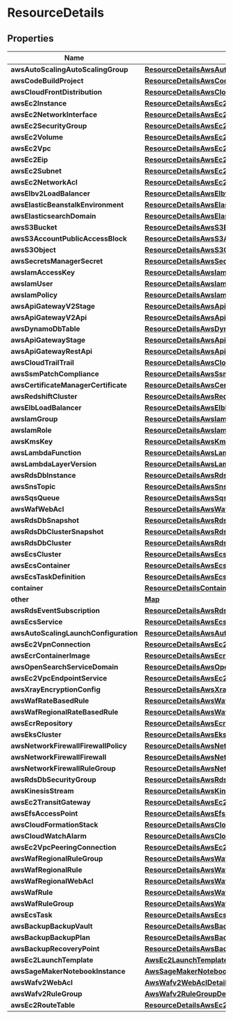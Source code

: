 

# ResourceDetails


## Properties

| Name | Type | Description | Notes |
|------------ | ------------- | ------------- | -------------|
|**awsAutoScalingAutoScalingGroup** | [**ResourceDetailsAwsAutoScalingAutoScalingGroup**](ResourceDetailsAwsAutoScalingAutoScalingGroup.md) |  |  [optional] |
|**awsCodeBuildProject** | [**ResourceDetailsAwsCodeBuildProject**](ResourceDetailsAwsCodeBuildProject.md) |  |  [optional] |
|**awsCloudFrontDistribution** | [**ResourceDetailsAwsCloudFrontDistribution**](ResourceDetailsAwsCloudFrontDistribution.md) |  |  [optional] |
|**awsEc2Instance** | [**ResourceDetailsAwsEc2Instance**](ResourceDetailsAwsEc2Instance.md) |  |  [optional] |
|**awsEc2NetworkInterface** | [**ResourceDetailsAwsEc2NetworkInterface**](ResourceDetailsAwsEc2NetworkInterface.md) |  |  [optional] |
|**awsEc2SecurityGroup** | [**ResourceDetailsAwsEc2SecurityGroup**](ResourceDetailsAwsEc2SecurityGroup.md) |  |  [optional] |
|**awsEc2Volume** | [**ResourceDetailsAwsEc2Volume**](ResourceDetailsAwsEc2Volume.md) |  |  [optional] |
|**awsEc2Vpc** | [**ResourceDetailsAwsEc2Vpc**](ResourceDetailsAwsEc2Vpc.md) |  |  [optional] |
|**awsEc2Eip** | [**ResourceDetailsAwsEc2Eip**](ResourceDetailsAwsEc2Eip.md) |  |  [optional] |
|**awsEc2Subnet** | [**ResourceDetailsAwsEc2Subnet**](ResourceDetailsAwsEc2Subnet.md) |  |  [optional] |
|**awsEc2NetworkAcl** | [**ResourceDetailsAwsEc2NetworkAcl**](ResourceDetailsAwsEc2NetworkAcl.md) |  |  [optional] |
|**awsElbv2LoadBalancer** | [**ResourceDetailsAwsElbv2LoadBalancer**](ResourceDetailsAwsElbv2LoadBalancer.md) |  |  [optional] |
|**awsElasticBeanstalkEnvironment** | [**ResourceDetailsAwsElasticBeanstalkEnvironment**](ResourceDetailsAwsElasticBeanstalkEnvironment.md) |  |  [optional] |
|**awsElasticsearchDomain** | [**ResourceDetailsAwsElasticsearchDomain**](ResourceDetailsAwsElasticsearchDomain.md) |  |  [optional] |
|**awsS3Bucket** | [**ResourceDetailsAwsS3Bucket**](ResourceDetailsAwsS3Bucket.md) |  |  [optional] |
|**awsS3AccountPublicAccessBlock** | [**ResourceDetailsAwsS3AccountPublicAccessBlock**](ResourceDetailsAwsS3AccountPublicAccessBlock.md) |  |  [optional] |
|**awsS3Object** | [**ResourceDetailsAwsS3Object**](ResourceDetailsAwsS3Object.md) |  |  [optional] |
|**awsSecretsManagerSecret** | [**ResourceDetailsAwsSecretsManagerSecret**](ResourceDetailsAwsSecretsManagerSecret.md) |  |  [optional] |
|**awsIamAccessKey** | [**ResourceDetailsAwsIamAccessKey**](ResourceDetailsAwsIamAccessKey.md) |  |  [optional] |
|**awsIamUser** | [**ResourceDetailsAwsIamUser**](ResourceDetailsAwsIamUser.md) |  |  [optional] |
|**awsIamPolicy** | [**ResourceDetailsAwsIamPolicy**](ResourceDetailsAwsIamPolicy.md) |  |  [optional] |
|**awsApiGatewayV2Stage** | [**ResourceDetailsAwsApiGatewayV2Stage**](ResourceDetailsAwsApiGatewayV2Stage.md) |  |  [optional] |
|**awsApiGatewayV2Api** | [**ResourceDetailsAwsApiGatewayV2Api**](ResourceDetailsAwsApiGatewayV2Api.md) |  |  [optional] |
|**awsDynamoDbTable** | [**ResourceDetailsAwsDynamoDbTable**](ResourceDetailsAwsDynamoDbTable.md) |  |  [optional] |
|**awsApiGatewayStage** | [**ResourceDetailsAwsApiGatewayStage**](ResourceDetailsAwsApiGatewayStage.md) |  |  [optional] |
|**awsApiGatewayRestApi** | [**ResourceDetailsAwsApiGatewayRestApi**](ResourceDetailsAwsApiGatewayRestApi.md) |  |  [optional] |
|**awsCloudTrailTrail** | [**ResourceDetailsAwsCloudTrailTrail**](ResourceDetailsAwsCloudTrailTrail.md) |  |  [optional] |
|**awsSsmPatchCompliance** | [**ResourceDetailsAwsSsmPatchCompliance**](ResourceDetailsAwsSsmPatchCompliance.md) |  |  [optional] |
|**awsCertificateManagerCertificate** | [**ResourceDetailsAwsCertificateManagerCertificate**](ResourceDetailsAwsCertificateManagerCertificate.md) |  |  [optional] |
|**awsRedshiftCluster** | [**ResourceDetailsAwsRedshiftCluster**](ResourceDetailsAwsRedshiftCluster.md) |  |  [optional] |
|**awsElbLoadBalancer** | [**ResourceDetailsAwsElbLoadBalancer**](ResourceDetailsAwsElbLoadBalancer.md) |  |  [optional] |
|**awsIamGroup** | [**ResourceDetailsAwsIamGroup**](ResourceDetailsAwsIamGroup.md) |  |  [optional] |
|**awsIamRole** | [**ResourceDetailsAwsIamRole**](ResourceDetailsAwsIamRole.md) |  |  [optional] |
|**awsKmsKey** | [**ResourceDetailsAwsKmsKey**](ResourceDetailsAwsKmsKey.md) |  |  [optional] |
|**awsLambdaFunction** | [**ResourceDetailsAwsLambdaFunction**](ResourceDetailsAwsLambdaFunction.md) |  |  [optional] |
|**awsLambdaLayerVersion** | [**ResourceDetailsAwsLambdaLayerVersion**](ResourceDetailsAwsLambdaLayerVersion.md) |  |  [optional] |
|**awsRdsDbInstance** | [**ResourceDetailsAwsRdsDbInstance**](ResourceDetailsAwsRdsDbInstance.md) |  |  [optional] |
|**awsSnsTopic** | [**ResourceDetailsAwsSnsTopic**](ResourceDetailsAwsSnsTopic.md) |  |  [optional] |
|**awsSqsQueue** | [**ResourceDetailsAwsSqsQueue**](ResourceDetailsAwsSqsQueue.md) |  |  [optional] |
|**awsWafWebAcl** | [**ResourceDetailsAwsWafWebAcl**](ResourceDetailsAwsWafWebAcl.md) |  |  [optional] |
|**awsRdsDbSnapshot** | [**ResourceDetailsAwsRdsDbSnapshot**](ResourceDetailsAwsRdsDbSnapshot.md) |  |  [optional] |
|**awsRdsDbClusterSnapshot** | [**ResourceDetailsAwsRdsDbClusterSnapshot**](ResourceDetailsAwsRdsDbClusterSnapshot.md) |  |  [optional] |
|**awsRdsDbCluster** | [**ResourceDetailsAwsRdsDbCluster**](ResourceDetailsAwsRdsDbCluster.md) |  |  [optional] |
|**awsEcsCluster** | [**ResourceDetailsAwsEcsCluster**](ResourceDetailsAwsEcsCluster.md) |  |  [optional] |
|**awsEcsContainer** | [**ResourceDetailsAwsEcsContainer**](ResourceDetailsAwsEcsContainer.md) |  |  [optional] |
|**awsEcsTaskDefinition** | [**ResourceDetailsAwsEcsTaskDefinition**](ResourceDetailsAwsEcsTaskDefinition.md) |  |  [optional] |
|**container** | [**ResourceDetailsContainer**](ResourceDetailsContainer.md) |  |  [optional] |
|**other** | [**Map**](Map.md) |  |  [optional] |
|**awsRdsEventSubscription** | [**ResourceDetailsAwsRdsEventSubscription**](ResourceDetailsAwsRdsEventSubscription.md) |  |  [optional] |
|**awsEcsService** | [**ResourceDetailsAwsEcsService**](ResourceDetailsAwsEcsService.md) |  |  [optional] |
|**awsAutoScalingLaunchConfiguration** | [**ResourceDetailsAwsAutoScalingLaunchConfiguration**](ResourceDetailsAwsAutoScalingLaunchConfiguration.md) |  |  [optional] |
|**awsEc2VpnConnection** | [**ResourceDetailsAwsEc2VpnConnection**](ResourceDetailsAwsEc2VpnConnection.md) |  |  [optional] |
|**awsEcrContainerImage** | [**ResourceDetailsAwsEcrContainerImage**](ResourceDetailsAwsEcrContainerImage.md) |  |  [optional] |
|**awsOpenSearchServiceDomain** | [**ResourceDetailsAwsOpenSearchServiceDomain**](ResourceDetailsAwsOpenSearchServiceDomain.md) |  |  [optional] |
|**awsEc2VpcEndpointService** | [**ResourceDetailsAwsEc2VpcEndpointService**](ResourceDetailsAwsEc2VpcEndpointService.md) |  |  [optional] |
|**awsXrayEncryptionConfig** | [**ResourceDetailsAwsXrayEncryptionConfig**](ResourceDetailsAwsXrayEncryptionConfig.md) |  |  [optional] |
|**awsWafRateBasedRule** | [**ResourceDetailsAwsWafRateBasedRule**](ResourceDetailsAwsWafRateBasedRule.md) |  |  [optional] |
|**awsWafRegionalRateBasedRule** | [**ResourceDetailsAwsWafRegionalRateBasedRule**](ResourceDetailsAwsWafRegionalRateBasedRule.md) |  |  [optional] |
|**awsEcrRepository** | [**ResourceDetailsAwsEcrRepository**](ResourceDetailsAwsEcrRepository.md) |  |  [optional] |
|**awsEksCluster** | [**ResourceDetailsAwsEksCluster**](ResourceDetailsAwsEksCluster.md) |  |  [optional] |
|**awsNetworkFirewallFirewallPolicy** | [**ResourceDetailsAwsNetworkFirewallFirewallPolicy**](ResourceDetailsAwsNetworkFirewallFirewallPolicy.md) |  |  [optional] |
|**awsNetworkFirewallFirewall** | [**ResourceDetailsAwsNetworkFirewallFirewall**](ResourceDetailsAwsNetworkFirewallFirewall.md) |  |  [optional] |
|**awsNetworkFirewallRuleGroup** | [**ResourceDetailsAwsNetworkFirewallRuleGroup**](ResourceDetailsAwsNetworkFirewallRuleGroup.md) |  |  [optional] |
|**awsRdsDbSecurityGroup** | [**ResourceDetailsAwsRdsDbSecurityGroup**](ResourceDetailsAwsRdsDbSecurityGroup.md) |  |  [optional] |
|**awsKinesisStream** | [**ResourceDetailsAwsKinesisStream**](ResourceDetailsAwsKinesisStream.md) |  |  [optional] |
|**awsEc2TransitGateway** | [**ResourceDetailsAwsEc2TransitGateway**](ResourceDetailsAwsEc2TransitGateway.md) |  |  [optional] |
|**awsEfsAccessPoint** | [**ResourceDetailsAwsEfsAccessPoint**](ResourceDetailsAwsEfsAccessPoint.md) |  |  [optional] |
|**awsCloudFormationStack** | [**ResourceDetailsAwsCloudFormationStack**](ResourceDetailsAwsCloudFormationStack.md) |  |  [optional] |
|**awsCloudWatchAlarm** | [**ResourceDetailsAwsCloudWatchAlarm**](ResourceDetailsAwsCloudWatchAlarm.md) |  |  [optional] |
|**awsEc2VpcPeeringConnection** | [**ResourceDetailsAwsEc2VpcPeeringConnection**](ResourceDetailsAwsEc2VpcPeeringConnection.md) |  |  [optional] |
|**awsWafRegionalRuleGroup** | [**ResourceDetailsAwsWafRegionalRuleGroup**](ResourceDetailsAwsWafRegionalRuleGroup.md) |  |  [optional] |
|**awsWafRegionalRule** | [**ResourceDetailsAwsWafRegionalRule**](ResourceDetailsAwsWafRegionalRule.md) |  |  [optional] |
|**awsWafRegionalWebAcl** | [**ResourceDetailsAwsWafRegionalWebAcl**](ResourceDetailsAwsWafRegionalWebAcl.md) |  |  [optional] |
|**awsWafRule** | [**ResourceDetailsAwsWafRule**](ResourceDetailsAwsWafRule.md) |  |  [optional] |
|**awsWafRuleGroup** | [**ResourceDetailsAwsWafRuleGroup**](ResourceDetailsAwsWafRuleGroup.md) |  |  [optional] |
|**awsEcsTask** | [**ResourceDetailsAwsEcsTask**](ResourceDetailsAwsEcsTask.md) |  |  [optional] |
|**awsBackupBackupVault** | [**ResourceDetailsAwsBackupBackupVault**](ResourceDetailsAwsBackupBackupVault.md) |  |  [optional] |
|**awsBackupBackupPlan** | [**ResourceDetailsAwsBackupBackupPlan**](ResourceDetailsAwsBackupBackupPlan.md) |  |  [optional] |
|**awsBackupRecoveryPoint** | [**ResourceDetailsAwsBackupRecoveryPoint**](ResourceDetailsAwsBackupRecoveryPoint.md) |  |  [optional] |
|**awsEc2LaunchTemplate** | [**AwsEc2LaunchTemplateDetails**](AwsEc2LaunchTemplateDetails.md) |  |  [optional] |
|**awsSageMakerNotebookInstance** | [**AwsSageMakerNotebookInstanceDetails**](AwsSageMakerNotebookInstanceDetails.md) |  |  [optional] |
|**awsWafv2WebAcl** | [**AwsWafv2WebAclDetails**](AwsWafv2WebAclDetails.md) |  |  [optional] |
|**awsWafv2RuleGroup** | [**AwsWafv2RuleGroupDetails**](AwsWafv2RuleGroupDetails.md) |  |  [optional] |
|**awsEc2RouteTable** | [**ResourceDetailsAwsEc2RouteTable**](ResourceDetailsAwsEc2RouteTable.md) |  |  [optional] |



